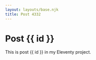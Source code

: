 ```yaml
---
layout: layouts/base.njk
title: Post 4332
---
```


# Post {{ id }}

This is post {{ id }} in my Eleventy project.
